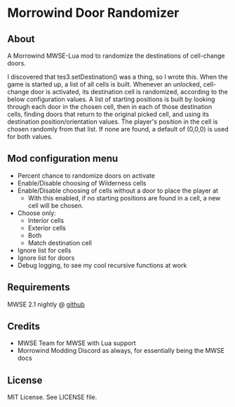 # Morrowind Door Randomizer #

## About ##

A Morrowind MWSE-Lua mod to randomize the destinations of cell-change doors. 

I discovered that tes3.setDestination() was a thing, so I wrote this. When
the game is started up, a list of all cells is built. Whenever an unlocked,
cell-change door is activated, its destination cell is randomized, according
to the below configuration values. A list of starting positions is built by
looking through each door in the chosen cell, then in each of those
destination cells, finding doors that return to the original picked cell, and
using its destination position/orientation values. The player's position in
the cell is chosen randomly from that list. If none are found, a default of
(0,0,0) is used for both values.

## Mod configuration menu ##

* Percent chance to randomize doors on activate
* Enable/Disable choosing of Wilderness cells
* Enable/Disable choosing of cells without a door to place the player at
    * With this enabled, if no starting positions are found in a cell, a new
    cell will be chosen.
* Choose only:
    * Interior cells
    * Exterior cells
    * Both
    * Match destination cell
* Ignore list for cells
* Ignore list for doors
* Debug logging, to see my cool recursive functions at work

## Requirements ##
MWSE 2.1 nightly @ [github](https://github.com/MWSE/MWSE)

## Credits ##

* MWSE Team for MWSE with Lua support
* Morrowind Modding Discord as always, for essentially being the MWSE docs

## License ##

MIT License. See LICENSE file.
